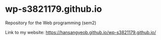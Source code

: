 # wp-s3821179.github.io
Repository for the Web programming (sem2)

Link to my website:
https://hansangyeob.github.io/wp-s3821179.github.io/

